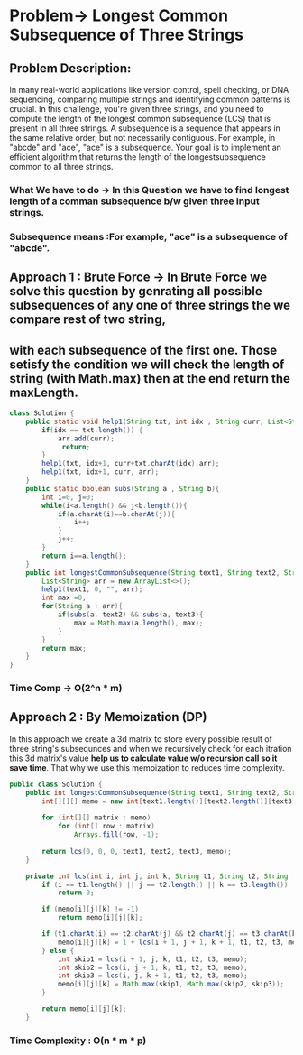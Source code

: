 #  Problem-> Longest Common Subsequence of Three Strings
##  Problem Description:
In many real-world applications like version control, spell checking, or DNA sequencing, comparing multiple strings and identifying common patterns is crucial.
In this challenge, you're given three strings, and you need to compute the length of the longest common subsequence (LCS) that is present in all three strings.
A subsequence is a sequence that appears in the same relative order, but not necessarily contiguous. For example, in "abcde" and "ace", "ace" is a subsequence.
Your goal is to implement an efficient algorithm that returns the length of the longestsubsequence common to all three strings.
### What We have to do -> In this Question we have to find longest length of a comman subsequence b/w given three input strings. 
###  Subsequence means :For example, "ace" is a subsequence of "abcde".

## Approach 1 : Brute Force -> In Brute Force we solve this question by genrating all possible subsequences of any one of three strings the we compare rest of two string,
##  with each subsequence of the first one. Those setisfy the condition we will check the length of string (with Math.max) then at the end return the maxLength.
```java
class Solution {
    public static void help1(String txt, int idx , String curr, List<String> arr){
        if(idx == txt.length()) {
            arr.add(curr);
             return;
        }
        help1(txt, idx+1, curr+txt.charAt(idx),arr);
        help1(txt, idx+1, curr, arr);
    }
    public static boolean subs(String a , String b){
        int i=0, j=0;
        while(i<a.length() && j<b.length()){
            if(a.charAt(i)==b.charAt(j)){
                i++;
            }
            j++;
        }
        return i==a.length();
    }
    public int longestCommonSubsequence(String text1, String text2, String text3) {
        List<String> arr = new ArrayList<>();
        help1(text1, 0, "", arr);
        int max =0;
        for(String a : arr){
            if(subs(a, text2) && subs(a, text3){
                max = Math.max(a.length(), max);
            }
        }
        return max;
    }
}
```
###  Time Comp -> O(2^n * m)
##    Approach 2 : By Memoization (DP)
In this approach we create a 3d matrix to store every possible result of three string's subsequnces and when we recursively check for each itration this 3d matrix's value **help us to calculate value w/o recursion call so it save time**. That why we use this memoization to reduces time complexity.
```java
public class Solution {
    public int longestCommonSubsequence(String text1, String text2, String text3) {
        int[][][] memo = new int[text1.length()][text2.length()][text3.length()];
        
        for (int[][] matrix : memo)
            for (int[] row : matrix)
                Arrays.fill(row, -1);
        
        return lcs(0, 0, 0, text1, text2, text3, memo);
    }

    private int lcs(int i, int j, int k, String t1, String t2, String t3, int[][][] memo) {
        if (i == t1.length() || j == t2.length() || k == t3.length())
            return 0;

        if (memo[i][j][k] != -1)
            return memo[i][j][k];

        if (t1.charAt(i) == t2.charAt(j) && t2.charAt(j) == t3.charAt(k)) {
            memo[i][j][k] = 1 + lcs(i + 1, j + 1, k + 1, t1, t2, t3, memo);
        } else {
            int skip1 = lcs(i + 1, j, k, t1, t2, t3, memo);
            int skip2 = lcs(i, j + 1, k, t1, t2, t3, memo);
            int skip3 = lcs(i, j, k + 1, t1, t2, t3, memo);
            memo[i][j][k] = Math.max(skip1, Math.max(skip2, skip3));
        }

        return memo[i][j][k];
    }
```
###    Time Complexity : O(n * m * p) 
